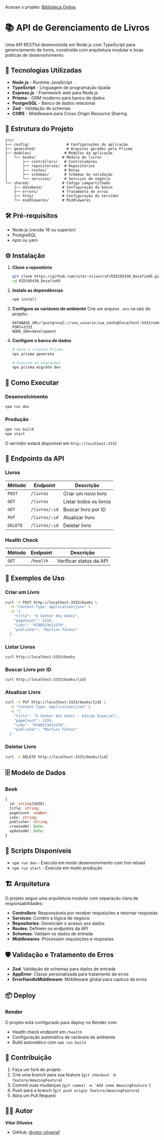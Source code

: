 Acesse o projeto: [Biblioteca Online](https://biblioteca-online-dnc.netlify.app/)

# 📚 API de Gerenciamento de Livros

Uma API RESTful desenvolvida em Node.js com TypeScript para gerenciamento de livros, construída com arquitetura modular e boas práticas de desenvolvimento.

## 🚀 Tecnologias Utilizadas

- **Node.js** - Runtime JavaScript
- **TypeScript** - Linguagem de programação tipada
- **Express.js** - Framework web para Node.js
- **Prisma** - ORM moderno para banco de dados
- **PostgreSQL** - Banco de dados relacional
- **Zod** - Validação de schemas
- **CORS** - Middleware para Cross-Origin Resource Sharing

## 📁 Estrutura do Projeto

```
src/
├── config/                 # Configurações da aplicação
├── generated/              # Arquivos gerados pelo Prisma
├── modules/               # Módulos da aplicação
│   └── books/            # Módulo de livros
│       ├── controllers/   # Controladores
│       ├── repositories/  # Repositórios
│       ├── routes/        # Rotas
│       ├── schemas/       # Schemas de validação
│       └── services/      # Serviços de negócio
└── shared/               # Código compartilhado
    ├── database/         # Configuração do banco
    ├── errors/           # Tratamento de erros
    ├── http/             # Configuração do servidor
    └── middlewares/      # Middlewares
```

## 🛠️ Pré-requisitos

- Node.js (versão 16 ou superior)
- PostgreSQL
- npm ou yarn

## ⚙️ Instalação

1. **Clone o repositório**

   ```bash
   git clone https://github.com/vitor-oliveiraf/RID195430_Desafio05.git
   cd RID195430_Desafio05
   ```

2. **Instale as dependências**

   ```bash
   npm install
   ```

3. **Configure as variáveis de ambiente**
   Crie um arquivo `.env` na raiz do projeto:

   ```env
   DATABASE_URL="postgresql://seu_usuario:sua_senha@localhost:5432/nome_do_banco"
   PORT=3333
   NODE_ENV=development
   ```

4. **Configure o banco de dados**

   ```bash
   # Gere o cliente Prisma
   npx prisma generate

   # Execute as migrações
   npx prisma migrate dev
   ```

## 🚀 Como Executar

### Desenvolvimento

```bash
npm run dev
```

### Produção

```bash
npm run build
npm start
```

O servidor estará disponível em `http://localhost:3333`

## 📖 Endpoints da API

### Livros

| Método   | Endpoint     | Descrição              |
| -------- | ------------ | ---------------------- |
| `POST`   | `/livros`     | Criar um novo livro    |
| `GET`    | `/livros`     | Listar todos os livros |
| `GET`    | `/livros/:id` | Buscar livro por ID    |
| `PUT`    | `/livros/:id` | Atualizar livro        |
| `DELETE` | `/livros/:id` | Deletar livro          |

### Health Check

| Método | Endpoint  | Descrição               |
| ------ | --------- | ----------------------- |
| `GET`  | `/health` | Verificar status da API |

## 📝 Exemplos de Uso

### Criar um Livro

```bash
curl -X POST http://localhost:3333/books \
  -H "Content-Type: application/json" \
  -d '{
    "title": "O Senhor dos Anéis",
    "pageCount": 1216,
    "isbn": "9788533613379",
    "publisher": "Martins Fontes"
  }'
```

### Listar Livros

```bash
curl http://localhost:3333/books
```

### Buscar Livro por ID

```bash
curl http://localhost:3333/books/{id}
```

### Atualizar Livro

```bash
curl -X PUT http://localhost:3333/books/{id} \
  -H "Content-Type: application/json" \
  -d '{
    "title": "O Senhor dos Anéis - Edição Especial",
    "pageCount": 1216,
    "isbn": "9788533613379",
    "publisher": "Martins Fontes"
  }'
```

### Deletar Livro

```bash
curl -X DELETE http://localhost:3333/books/{id}
```

## 🗄️ Modelo de Dados

### Book

```typescript
{
  id: string(UUID);
  title: string;
  pageCount: number;
  isbn: string;
  publisher: string;
  createdAt: Date;
  updatedAt: Date;
}
```

## 🔧 Scripts Disponíveis

- `npm run dev` - Executa em modo desenvolvimento com hot-reload
- `npm run start` - Executa em modo produção

## 🏗️ Arquitetura

O projeto segue uma arquitetura modular com separação clara de responsabilidades:

- **Controllers**: Responsáveis por receber requisições e retornar respostas
- **Services**: Contêm a lógica de negócio
- **Repositories**: Gerenciam o acesso aos dados
- **Routes**: Definem os endpoints da API
- **Schemas**: Validam os dados de entrada
- **Middlewares**: Processam requisições e respostas

## 🛡️ Validação e Tratamento de Erros

- **Zod**: Validação de schemas para dados de entrada
- **AppError**: Classe personalizada para tratamento de erros
- **ErrorHandleMiddleware**: Middleware global para captura de erros

## 📦 Deploy

### Render

O projeto está configurado para deploy no Render com:

- Health check endpoint em `/health`
- Configuração automática de variáveis de ambiente
- Build automático com `npm run build`

## 🤝 Contribuição

1. Faça um fork do projeto
2. Crie uma branch para sua feature (`git checkout -b feature/AmazingFeature`)
3. Commit suas mudanças (`git commit -m 'Add some AmazingFeature'`)
4. Push para a branch (`git push origin feature/AmazingFeature`)
5. Abra um Pull Request

## 👨‍💻 Autor

**Vitor Oliveira**

- GitHub: [@vitor-oliveiraf](https://github.com/vitor-oliveiraf)
